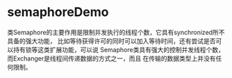 # semaphoreDemo
类Semaphore的主要作用是限制并发执行的线程个数，它具有synchronized所不具备的强大功能，
比如等待获得许可的同时可以加入等待时间，还有尝试是否可以持有锁等这类扩展功能，可以说
Semaphore类具有强大的控制并发线程个数，而Exchanger是线程间传递数据的方式之一，而且
在传输的数据类型上并没有任何限制。
